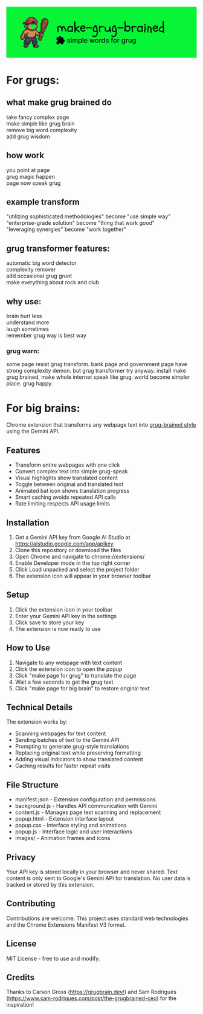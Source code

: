 ![Grug Brained Banner](images/banner-grug-brained.png)

# For grugs:

## what make grug brained do

take fancy complex page <br>
make simple like grug brain <br>
remove big word complexity <br>
add grug wisdom <br>

## how work

you point at page<br>
grug magic happen<br>
page now speak grug<br>

## example transform

"utilizing sophisticated methodologies" become "use simple way"<br>
"enterprise-grade solution" become "thing that work good"<br>
"leveraging synergies" become "work together"<br>

## grug transformer features:

automatic big word detector<br>
complexity remover<br>
add occasional grug grunt<br>
make everything about rock and club<br>

## why use:

brain hurt less<br>
understand more<br>
laugh sometimes<br>
remember grug way is best way<br>

### grug warn:

some page resist grug transform. bank page and government page have strong complexity demon. but grug transformer try anyway.
install make grug brained, make whole internet speak like grug. world become simpler place. grug happy.

# For big brains:

Chrome extension that transforms any webpage text into [grug-brained style](https://grugbrain.dev/) using the Gemini API.

## Features

- Transform entire webpages with one click
- Convert complex text into simple grug-speak
- Visual highlights show translated content
- Toggle between original and translated text
- Animated bat icon shows translation progress
- Smart caching avoids repeated API calls
- Rate limiting respects API usage limits

## Installation

1. Get a Gemini API key from Google AI Studio at https://aistudio.google.com/app/apikey
2. Clone this repository or download the files
3. Open Chrome and navigate to chrome://extensions/
4. Enable Developer mode in the top right corner
5. Click Load unpacked and select the project folder
6. The extension icon will appear in your browser toolbar

## Setup

1. Click the extension icon in your toolbar
2. Enter your Gemini API key in the settings
3. Click save to store your key
4. The extension is now ready to use

## How to Use

1. Navigate to any webpage with text content
2. Click the extension icon to open the popup
3. Click "make page for grug" to translate the page
4. Wait a few seconds to get the grug text
5. Click "make page for big brain" to restore original text

## Technical Details

The extension works by:

- Scanning webpages for text content
- Sending batches of text to the Gemini API
- Prompting to generate grug-style translations
- Replacing original text while preserving formatting
- Adding visual indicators to show translated content
- Caching results for faster repeat visits

## File Structure

- manifest.json - Extension configuration and permissions
- background.js - Handles API communication with Gemini
- content.js - Manages page text scanning and replacement
- popup.html - Extension interface layout
- popup.css - Interface styling and animations
- popup.js - Interface logic and user interactions
- images/ - Animation frames and icons

## Privacy

Your API key is stored locally in your browser and never shared. Text content is only sent to Google's Gemini API for translation. No user data is tracked or stored by this extension.

## Contributing

Contributions are welcome. This project uses standard web technologies and the Chrome Extensions Manifest V3 format.

## License

MIT License - free to use and modify.

## Credits

Thanks to Carson Gross (https://grugbrain.dev/) and Sam Rodrigues (https://www.sam-rodriques.com/post/the-grugbrained-ceo) for the inspiration!
